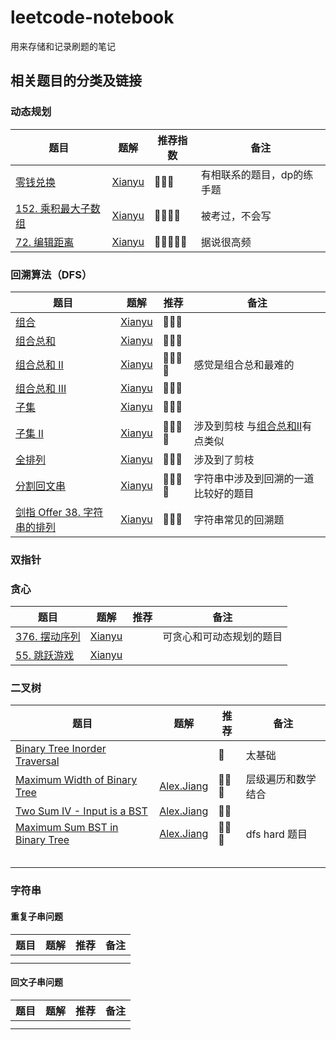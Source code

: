 # leetcode-notebook
用来存储和记录刷题的笔记



## 相关题目的分类及链接

### 动态规划

| 题目                                                         | 题解                                                         | 推荐指数 | 备注                       |
| ------------------------------------------------------------ | ------------------------------------------------------------ | -------- | -------------------------- |
| [零钱兑换](https://leetcode-cn.com/problems/coin-change/)    | [Xianyu](https://github.com/Ht-zhang-xianyu/leetcode-notebook/tree/main/XianyuZhang/322.Coin_Change) | 🌟🌟🌟      | 有相联系的题目，dp的练手题 |
| [152. 乘积最大子数组](https://leetcode-cn.com/problems/maximum-product-subarray/) | [Xianyu](https://github.com/Ht-zhang-xianyu/leetcode-notebook/tree/main/XianyuZhang/152.MaximumProductSubarray) | 🌟🌟🌟🌟     | 被考过，不会写             |
| [72. 编辑距离](https://leetcode-cn.com/problems/edit-distance/) | [Xianyu](https://github.com/Ht-zhang-xianyu/leetcode-notebook/tree/main/XianyuZhang/72.EditDistance) | 🌟🌟🌟🌟🌟    | 据说很高频                 |



### 回溯算法（DFS）

| 题目                                                         | 题解                                                         | 推荐 | 备注                                                         |
| ------------------------------------------------------------ | ------------------------------------------------------------ | ---- | ------------------------------------------------------------ |
| [组合](https://leetcode-cn.com/problems/combinations/)       | [Xianyu](https://github.com/Ht-zhang-xianyu/leetcode-notebook/tree/main/XianyuZhang/77.Combinations) | 🌟🌟🌟  |                                                              |
| [组合总和](https://leetcode-cn.com/problems/combination-sum/) | [Xianyu](https://github.com/Ht-zhang-xianyu/leetcode-notebook/tree/main/XianyuZhang/39.CombinationSum) | 🌟🌟🌟  |                                                              |
| [组合总和 II](https://leetcode-cn.com/problems/combination-sum-ii/) | [Xianyu](https://github.com/Ht-zhang-xianyu/leetcode-notebook/tree/main/XianyuZhang/40.CombinationSumII) | 🌟🌟🌟🌟 | 感觉是组合总和最难的                                         |
| [组合总和 III](https://leetcode-cn.com/problems/combination-sum-iii/) | [Xianyu](https://github.com/Ht-zhang-xianyu/leetcode-notebook/blob/main/XianyuZhang/216.Combination_Sum_III/README.md) | 🌟🌟🌟  |                                                              |
| [子集](https://leetcode-cn.com/problems/subsets/)            | [Xianyu](https://github.com/Ht-zhang-xianyu/leetcode-notebook/blob/main/XianyuZhang/78.Subsets/README.md) | 🌟🌟🌟  |                                                              |
| [子集 II](https://leetcode-cn.com/problems/subsets-ii/)      | [Xianyu](https://github.com/Ht-zhang-xianyu/leetcode-notebook/blob/main/XianyuZhang/90.SubsetsII/README.md) | 🌟🌟🌟🌟 | 涉及到剪枝 与[组合总和II](https://leetcode-cn.com/problems/combination-sum-ii/)有点类似 |
| [全排列](https://leetcode-cn.com/problems/permutations/)     | [Xianyu](https://github.com/Ht-zhang-xianyu/leetcode-notebook/blob/main/XianyuZhang/46.Permutations/README.md) | 🌟🌟🌟  | 涉及到了剪枝                                                 |
| [分割回文串](https://leetcode-cn.com/problems/palindrome-partitioning/) | [Xianyu](https://github.com/Ht-zhang-xianyu/leetcode-notebook/tree/main/XianyuZhang/131.PalindromePartitioning) | 🌟🌟🌟🌟 | 字符串中涉及到回溯的一道比较好的题目                         |
| [剑指 Offer 38. 字符串的排列](https://leetcode-cn.com/problems/zi-fu-chuan-de-pai-lie-lcof/) | [Xianyu](https://github.com/Ht-zhang-xianyu/leetcode-notebook/blob/main/XianyuZhang/Offer38.LCOF/README.md) | 🌟🌟🌟  | 字符串常见的回溯题                                           |



### 双指针



### 贪心

| 题目                                                         | 题解                                                         | 推荐 | 备注                     |
| ------------------------------------------------------------ | ------------------------------------------------------------ | ---- | ------------------------ |
| [376. 摆动序列](https://leetcode-cn.com/problems/wiggle-subsequence/) | [Xianyu](https://github.com/Ht-zhang-xianyu/leetcode-notebook/blob/main/XianyuZhang/376.WiggleSubsequence/README.md) |      | 可贪心和可动态规划的题目 |
| [55. 跳跃游戏](https://leetcode-cn.com/problems/jump-game/)  | [Xianyu](https://github.com/Ht-zhang-xianyu/leetcode-notebook/tree/main/XianyuZhang/55.JumpGame) |      |                          |



### 二叉树

| 题目                                                         | 题解                                                         | 推荐 | 备注               |
| ------------------------------------------------------------ | ------------------------------------------------------------ | ---- | ------------------ |
| [Binary Tree Inorder Traversal](https://leetcode.com/problems/binary-tree-inorder-traversal/) |                                                              | 🌟    | 太基础             |
| [Maximum Width of Binary Tree](https://leetcode.com/problems/maximum-width-of-binary-tree/) | [Alex.Jiang](https://github.com/Ht-zhang-xianyu/leetcode-notebook/tree/main/Alex.Jiang/662.%20Maximum%20Width%20of%20Binary%20Tree) | 🌟🌟🌟  | 层级遍历和数学结合 |
| [Two Sum IV - Input is a BST](https://leetcode.com/problems/two-sum-iv-input-is-a-bst/) | [Alex.Jiang](https://github.com/Ht-zhang-xianyu/leetcode-notebook/tree/main/Alex.Jiang/653.%20Two%20Sum%20IV%20-%20Input%20is%20a%20BST) | 🌟🌟   |                    |
| [Maximum Sum BST in Binary Tree](https://leetcode.com/problems/maximum-sum-bst-in-binary-tree/) | [Alex.Jiang](https://github.com/Ht-zhang-xianyu/leetcode-notebook/tree/main/Alex.Jiang/1373.%20Maximum%20Sum%20BST%20in%20Binary%20Tree) | 🌟🌟🌟  | dfs hard 题目      |
|                                                              |                                                              |      |                    |
|                                                              |                                                              |      |                    |
|                                                              |                                                              |      |                    |
|                                                              |                                                              |      |                    |
|                                                              |                                                              |      |                    |



### 字符串

#### 重复子串问题

| 题目 | 题解 | 推荐 | 备注 |
| ---- | ---- | ---- | ---- |
|      |      |      |      |
|      |      |      |      |



#### 回文子串问题

| 题目 | 题解 | 推荐 | 备注 |
| ---- | ---- | ---- | ---- |
|      |      |      |      |
|      |      |      |      |


